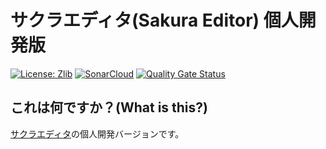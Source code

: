 # サクラエディタ(Sakura Editor) 個人開発版
[![License: Zlib](https://img.shields.io/badge/License-Zlib-lightgrey.svg)](https://opensource.org/licenses/Zlib)
[![SonarCloud](https://github.com/berryzplus/sakura-editor/workflows/SonarCloud/badge.svg)](https://github.com/berryzplus/sakura-editor/actions?query=workflow%3ASonarCloud)
[![Quality Gate Status](https://sonarcloud.io/api/project_badges/measure?project=sakura-editor&metric=alert_status)](https://sonarcloud.io/dashboard?id=sakura-editor)

## これは何ですか？(What is this?)

[サクラエディタ](https://github.com/sakura-editor/sakura)の個人開発バージョンです。
